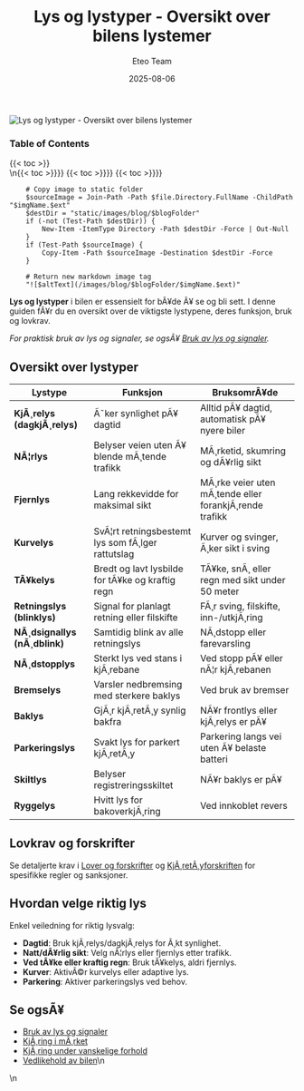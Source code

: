 ﻿---
title: "Lys og lystyper - Oversikt over bilens lystemer"
date: 2025-08-06
draft: false
author: "Eteo Team"
description: "En detaljert guide til bilens lystyper, inkludert kjørelys, nærlys, fjernlys, tåkelys, retningslys og mer."
categories: ["Driving Theory"]
tags: ["driving", "theory", "safety"]
featured_image: "/images/blog/lys-og-lystyper/lys-og-lystyper-image.svg"
---

<div class="blog-content">
  <div class="featured-image">
    <img src="/images/blog/lys-og-lystyper/lys-og-lystyper-image.svg" alt="Lys og lystyper - Oversikt over bilens lystemer" class="img-fluid rounded">
  </div>

  <div class="toc-container mt-4 mb-4">
    <h3>Table of Contents</h3>
    {{< toc >}}
  </div>

  <div class="blog-body">\n{{< toc >}}}}
{{< toc >}}}}
{{< toc >}}}}

        
        
        # Copy image to static folder
        $sourceImage = Join-Path -Path $file.Directory.FullName -ChildPath "$imgName.$ext"
        $destDir = "static/images/blog/$blogFolder"
        if (-not (Test-Path $destDir)) {
            New-Item -ItemType Directory -Path $destDir -Force | Out-Null
        }
        if (Test-Path $sourceImage) {
            Copy-Item -Path $sourceImage -Destination $destDir -Force
        }
        
        # Return new markdown image tag
        "![$altText](/images/blog/$blogFolder/$imgName.$ext)"
    

**Lys og lystyper** i bilen er essensielt for bÃ¥de Ã¥ se og bli sett. I denne guiden fÃ¥r du en oversikt over de viktigste lystypene, deres funksjon, bruk og lovkrav.

*For praktisk bruk av lys og signaler, se ogsÃ¥ [Bruk av lys og signaler](/blogs/teori/bruk-av-lys-og-signaler "Bruk av lys og signaler - Praktisk guide til lysbruk og varsling").*

## Oversikt over lystyper

| Lystype                    | Funksjon                                             | BruksomrÃ¥de                                          |
|----------------------------|------------------------------------------------------|------------------------------------------------------|
| **KjÃ¸relys (dagkjÃ¸relys)** | Ã˜ker synlighet pÃ¥ dagtid                             | Alltid pÃ¥ dagtid, automatisk pÃ¥ nyere biler         |
| **NÃ¦rlys**                 | Belyser veien uten Ã¥ blende mÃ¸tende trafikk         | MÃ¸rketid, skumring og dÃ¥rlig sikt                    |
| **Fjernlys**               | Lang rekkevidde for maksimal sikt                   | MÃ¸rke veier uten mÃ¸tende eller forankjÃ¸rende trafikk |
| **Kurvelys**               | SvÃ¦rt retningsbestemt lys som fÃ¸lger rattutslag      | Kurver og svinger, Ã¸ker sikt i sving                 |
| **TÃ¥kelys**                | Bredt og lavt lysbilde for tÃ¥ke og kraftig regn      | TÃ¥ke, snÃ¸ eller regn med sikt under 50 meter         |
| **Retningslys (blinklys)** | Signal for planlagt retning eller filskifte         | FÃ¸r sving, filskifte, inn-/utkjÃ¸ring                  |
| **NÃ¸dsignallys (nÃ¸dblink)** | Samtidig blink av alle retningslys                  | NÃ¸dstopp eller farevarsling                          |
| **NÃ¸dstopplys**            | Sterkt lys ved stans i kjÃ¸rebane                     | Ved stopp pÃ¥ eller nÃ¦r kjÃ¸rebanen                    |
| **Bremselys**              | Varsler nedbremsing med sterkere baklys             | Ved bruk av bremser                                   |
| **Baklys**                 | GjÃ¸r kjÃ¸retÃ¸y synlig bakfra                          | NÃ¥r frontlys eller kjÃ¸relys er pÃ¥                     |
| **Parkeringslys**          | Svakt lys for parkert kjÃ¸retÃ¸y                       | Parkering langs vei uten Ã¥ belaste batteri           |
| **Skiltlys**               | Belyser registreringsskiltet                         | NÃ¥r baklys er pÃ¥                                      |
| **Ryggelys**               | Hvitt lys for bakoverkjÃ¸ring                         | Ved innkoblet revers                                  |

## Lovkrav og forskrifter

Se detaljerte krav i [Lover og forskrifter](/blogs/teori/lover-og-forskrifter "Lover og forskrifter - Trafikkregler og krav") og [KjÃ¸retÃ¸yforskriften](/blogs/teori/lover-og-forskrifter "Lover og forskrifter - Trafikkregler og krav") for spesifikke regler og sanksjoner.

## Hvordan velge riktig lys

Enkel veiledning for riktig lysvalg:

* **Dagtid**: Bruk kjÃ¸relys/dagkjÃ¸relys for Ã¸kt synlighet.
* **Natt/dÃ¥rlig sikt**: Velg nÃ¦rlys eller fjernlys etter trafikk.
* **Ved tÃ¥ke eller kraftig regn**: Bruk tÃ¥kelys, aldri fjernlys.
* **Kurver**: AktivÃ©r kurvelys eller adaptive lys.
* **Parkering**: Aktiver parkeringslys ved behov.

## Se ogsÃ¥

* [Bruk av lys og signaler](/blogs/teori/bruk-av-lys-og-signaler "Bruk av lys og signaler - Praktisk guide til lysbruk og varsling")
* [KjÃ¸ring i mÃ¸rket](/blogs/teori/kjoring-i-morket "KjÃ¸ring i mÃ¸rket - Komplett guide til trygg nattkjÃ¸ring")
* [KjÃ¸ring under vanskelige forhold](/blogs/teori/kjoring-under-vanskelige-forhold "KjÃ¸ring under vanskelige forhold")
* [Vedlikehold av bilen](/blogs/teori/vedlikehold-av-bilen "Vedlikehold av bilen - Guide til regelmessig service og inspeksjon")\n  </div>\n</div>